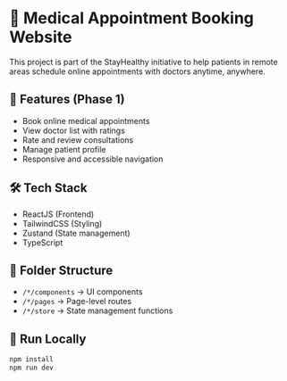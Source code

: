 # 🏥 Medical Appointment Booking Website

This project is part of the StayHealthy initiative to help patients in remote areas schedule online appointments with doctors anytime, anywhere.

## 🚀 Features (Phase 1)
- Book online medical appointments
- View doctor list with ratings
- Rate and review consultations
- Manage patient profile
- Responsive and accessible navigation

## 🛠 Tech Stack
- ReactJS (Frontend)
- TailwindCSS (Styling)
- Zustand (State management)
- TypeScript

## 📁 Folder Structure
- `/*/components` → UI components
- `/*/pages` → Page-level routes
- `/*/store` → State management functions

## 🧪 Run Locally
```bash
npm install
npm run dev
